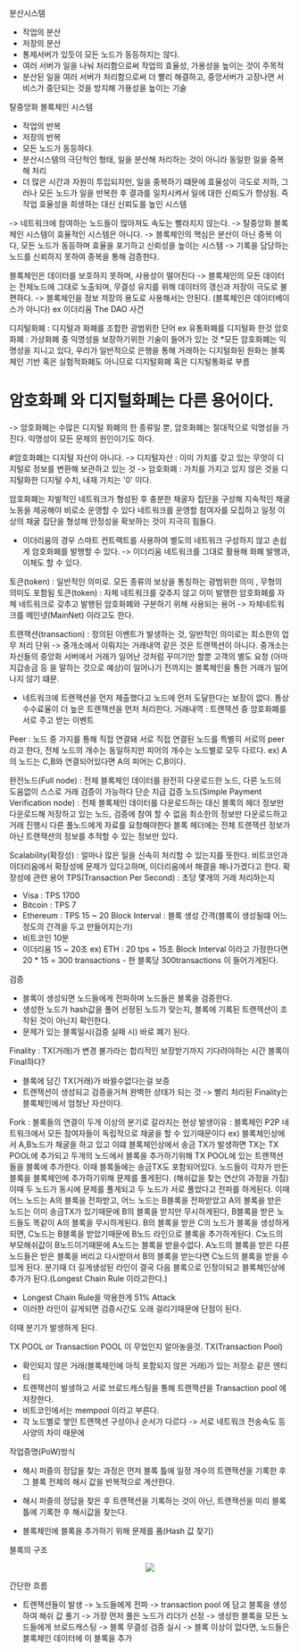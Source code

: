 ﻿분산시스템
- 작업의 분산
- 저장의 분산
- 통제서버가 있듯이 모든 노드가 동등하지는 않다.
- 여러 서버가 일을 나눠 처리함으로써 작업의 효율성, 가용성을 높이는 것이 주목적
- 분산된 일을 여러 서버가 처리함으로써 더 빨리 해결하고, 중앙서버가 고장나면 서비스가 중단되는 것을 방지해 가용성을 높이는 기술


탈중앙화 블록체인 시스템
- 작업의 반복
- 저장의 반복
- 모든 노드가 동등하다.
- 분산시스템의 극단적인 형태, 일을 분산해 처리하는 것이 아니라 동일한 일을 중복해 처리
- 더 많은 시간과 자원이 투입되지만, 일을 중복하기 떄문에 효율성이 극도로 저하, 그러나 모든 노드가 일을 반복한 후 결과를 일치시켜서
일에 대한 신뢰도가 향상됨. 즉 작업 효율성을 희생하는 대신 신뢰도를 높인 시스템

-> 네트워크에 참여하는 노드들이 많아져도 속도는 빨라지지 않는다.
-> 탈중앙화 블록체인 시스템이 효율적인 시스템은 아니다.
-> 블록체인의 핵심은 분산이 아닌 중복 이다, 모든 노드가 동등하며 효율을 포기하고 신뢰성을 높이는 시스템
-> 기록을 담당하는 노드를 신뢰하지 못하여 중복을 통해 검증한다.

블록체인은 데이터를 보호하지 못하며, 사용성이 떨어진다
-> 블록체인의 모든 데이터는 전체노드에 그대로 노출되며, 무결성 유지를 위해 데이터의 갱신과 저장이 극도로 불편하다.
-> 블록체인을 정보 저장의 용도로 사용해서는 안된다. (블록체인은 데이터베이스가 아니다) ex 이더리움 The DAO 사건

디지털화폐 : 디지털과 화폐를 조합한 광범위한 단어 ex 유통화폐를 디지털화 한것
암호화폐 : 가상화폐 중 익명성을 보장하기위한 기술이 들어가 있는 것
*모든 암호화폐는 익명성을 지니고 있다, 우리가 일반적으로 은행을 통해 거래하는 디지털화된 원화는 블록체인 기반 혹은 실험적화폐도 아니므로
디지털화폐 혹은 디지털통화로 부름

# 암호화폐 와 디지털화폐는 다른 용어이다.
-> 암호화폐는 수많은 디지털 화폐의 한 종류일 뿐, 암호화폐는 절대적으로 익명성을 가진다. 익명성이 모든 문제의 원인이기도 하다.

#암호화폐는 디지털 자산이 아니다.
-> 디지털자산 : 이미 가치를 갖고 있는 무엇이 디지털로 정보를 변환해 보관하고 있는 것
-> 암호화폐 : 가치를 가지고 있지 않은 것을 디지털화한 디지털 수치, 내재 가치는 '0' 이다.

암호화폐는 자발적인 네트워크가 형성된 후 충분한 채굴자 집단을 구성해 지속적인 채굴 노동을 제공해야 비로소 운영할 수 있다
네트워크를 운영할 참여자를 모집하고 일정 이상의 채굴 집단을 형성해 안정성을 확보하는 것이 지극히 힘들다.
* 이더리움의 경우 스마트 컨트랙트를 사용하여 별도의 네트워크 구성하지 않고 손쉽게 암호화폐를 발행할 수 있다.
-> 이더리움 네트워크를 그대로 활용해 화폐 발행과, 이체도 할 수 있다.

토큰(token) : 일반적인 의미로. 모든 종류의 보상을 통칭하는 광범위한 의미 , 무형의 의미도 포함됨
토큰(token) : 자체 네트워크를 갖추지 않고 이미 발행한 암호화폐를 자체 네트워크로 갖추고 발행된 암호화폐와 구분하기 위해 사용되는 용어
-> 자체네트워크를 메인넷(MainNet) 이라고도 한다.

트랜잭션(transaction) : 정의된 이벤트가 발생하는 것, 일반적인 의미로는 최소한의 업무 처리 단위
-> 중개소에서 이뤄지는 거래내역 같은 것은 트랜잭션이 아니다. 중개소는 자신들의 중앙화 서버에서 거래가 일어난 것처럼 꾸미기만 할뿐 고객의 별도 요청
(아마 지갑송금 등 을 말하는 것으로 예상)이 일어나기 전까지는 블록체인을 통한 거래가 일어나지 않기 떄문.
- 네트워크에 트랜잭션을 먼저 제출했다고 노드에 먼저 도달한다는 보장이 없다. 통상 수수료율이 더 높은 트랜잭션을 먼저 처리한다.
거래내역 : 트랜잭션 중 암호화폐를 서로 주고 받는 이벤트

Peer : 노드 중 가지를 통해 직접 연결돼 서로 직접 연결된 노드를 특별히 서로의 peer라고 한다, 전체 노드의 개수는 동일하지만 피어의 개수는 노드별로 모두 다르다.
ex) A의 노드는 C,B와 연결되어있다면 A의 피어는 C,B이다.

완전노드(Full node) : 전체 블록체인 데이터를 완전히 다운로드한 노드, 다른 노드의 도움없이 스스로 거래 검증이 가능하다
단순 지급 겁증 노드(Simple Payment Verification node) : 전체 블록체인 데이터를 다운로드하는 대신 블록의 헤더 정보만 다운로드해 저장하고 있는 노드, 검증에 참여 할 수 없음
                                                        최소한의 정보만 다운로드하고 거래 진행시 다른 풀노드에게 자료를 요청해야한다
                                                        블록 헤더에는 전체 트랜잭션 정보가 아닌 트랜잭션의 정보를 추적할 수 있는 정보만 있다.


Scalability(확장성) : 얼마나 많은 일을 신속히 처리할 수 있는지를 뜻한다.
비트코인과 이더리움에서 확장성에 문제가 있다고하며, 이더리움에서 해결을 해나가겠다고 한다.
확장성에 관련 용어
TPS(Transaction Per Second) : 초당 몇개의 거래 처리하는지
- Visa : TPS 1700
- Bitcoin : TPS 7
- Ethereum : TPS 15 ~ 20
Block Interval : 블록 생성 간격(블록이 생성될떄 어느정도의 간격을 두고 만들어지는가)
- 비트코인 10분
- 이더리움 15 ~ 20초
ex)
ETH : 20 tps + 15초 Block Interval 이라고 가정한다면
20 * 15 = 300 transactions - 한 블록당 300transactions 이 들어가게된다.

검증
- 블록이 생성되면 노드들에게 전파하며 노드들은 블록을 검증한다.
- 생성한 노드가 hash값을 풀어 선정된 노드가 맞는지, 블록에 기록된 트랜잭션이 조작된 것이 아닌지 확인한다.
- 문제가 있는 블록일시(검증 실패 시) 바로 폐기 된다.

Finality : TX(거래)가 변경 불가라는 합리적인 보장받기까지 기다려야하는 시간
블록이 Final하다?
- 블록에 담긴 TX(거래)가 바뀔수없다는걸 보증
- 트랜잭션이 생성되고 검증을거쳐 완벽한 상태가 되는 것
-> 빨리 처리된 Finality는 블록체인에서 엄청난 자산이다.

Fork : 블록들의 연결이 두개 이상의 분기로 갈라지는 현상
발생이유 : 블록체인 P2P 네트워크에서 모든 참여자들이 독립적으로 채굴을 할 수 있기때문이다
ex) 블록체인상에서 A,B노드가 채굴을 하고 있고 이떄 블록체인상에서 송금 TX가 발생하면 TX는 TX POOL에 추가되고 두개의 노드에서 블록을 추가하기위해 TX POOL에 있는 트랜잭션들을 블록에 추가한다.
이때 블록들에는 송금TX도 포함되어있다. 노드들이 각자가 만든 블록을 블록체인에 추가하기위해 문제를 풀게된다. (해쉬값을 찾는 연산의 과정을 가짐)
이때 두 노드가 동시에 문제를 풀게되고 두 노드가 서로 풀었다고 전파를 하게된다. 이때 어느 노드는 A의 블록을 전파받고, 어느 노드는 B블록을 전파받았고
A의 블록을 받은 노드는 이미 송금TX가 있기때문에 B의 블록을 받지만 무시하게된다, B블록을 받은 노드들도 똑같이 A의 블록을 무시하게된다.
B의 블록을 받은 C의 노드가 블록을 생성하게 되면, C노드는 B블록을 받았기때문에 B노드 라인으로 블록을 추가하게된다.
C노드의 부모해쉬값이 B노드이기때문에 A노드는 블록을 받을수없다.
A노드의 블록을 받은 다른 노드들은 받은 블록을 버리고 다시받아서 B의 블록을 받는다면 C노드의 블록을 받을 수 있게 된다.
분기때 더 길게생성된 라인이 결국 다음 블록으로 인정이되고 블록체인상에 추가가 된다.(Longest Chain Rule 이라고한다.)

* Longest Chain Rule을 악용한게 51% Attack
* 이러한 라인이 길게되면 검증시간도 오래 걸리기때문에 단점이 된다.

이때 분기가 발생하게 된다.

TX POOL or Transaction POOL 이 무었인지 알아놓을것.
TX(Transaction Pool)
- 확인되지 않은 거래(블록체인에 아직  포함되지 않은 거래)가 있는 저장소 같은 엔티티
- 트랜잭션이 발생하고 서로 브로드캐스팅을 통해 트랜잭션을 Transaction pool 에 저장한다.
- 비트코인에서는 mempool 이라고 부른다.
- 각 노드별로 쌓인 트랜잭션 구성이나 순서가 다르다 -> 서로 네트워크 전송속도 등 사양의 차이 때문에

작업증명(PoW)방식
- 해시 퍼즐의 정답을 찾는 과정은 먼저 블록 틀에 일정 개수의 트랜잭션을 기록한 후 그 블록 전체의 해시 값을 반복적으로 계산한다.
* 해시 퍼즐의 정답을 찾은 후 트랜잭션을 기록하는 것이 아닌, 트랜잭션을 미리 블록 틀에 기록한 후 해시값을 찾는다.
- 블록체인에 블록을 추가하기 위해 문제를 품(Hash 값 찾기)



블록의 구조
<br>
<div align="center">
<img src="https://user-images.githubusercontent.com/34171875/63649047-a979a980-c773-11e9-966a-b109b7e976d4.jpg">
</div>


간단한 흐름
- 트랜잭션들이 발생 -> 노드들에게 전파 -> transaction pool 에 담고 블록을 생성하여 해쉬 값 풀기 -> 가장 먼저 풀은 노드가 리더가 선정 -> 생성한 블록을 모든 노드들에게 브로드캐스팅 -> 블록 무결성 검증 실시 -> 블록 이상이 없다면, 노드들은 블록체인 데이터에 이 블록을 추가

